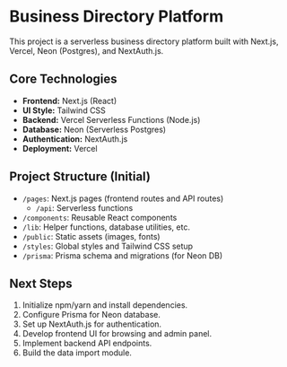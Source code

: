 # Business Directory Platform

This project is a serverless business directory platform built with Next.js, Vercel, Neon (Postgres), and NextAuth.js.

## Core Technologies

- **Frontend:** Next.js (React)
- **UI Style:** Tailwind CSS
- **Backend:** Vercel Serverless Functions (Node.js)
- **Database:** Neon (Serverless Postgres)
- **Authentication:** NextAuth.js
- **Deployment:** Vercel

## Project Structure (Initial)

- `/pages`: Next.js pages (frontend routes and API routes)
  - `/api`: Serverless functions
- `/components`: Reusable React components
- `/lib`: Helper functions, database utilities, etc.
- `/public`: Static assets (images, fonts)
- `/styles`: Global styles and Tailwind CSS setup
- `/prisma`: Prisma schema and migrations (for Neon DB)

## Next Steps

1. Initialize npm/yarn and install dependencies.
2. Configure Prisma for Neon database.
3. Set up NextAuth.js for authentication.
4. Develop frontend UI for browsing and admin panel.
5. Implement backend API endpoints.
6. Build the data import module.
